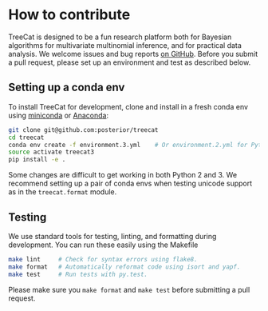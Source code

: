 # How to contribute

TreeCat is designed to be a fun research platform both for Bayesian algorithms
for multivariate multinomial inference, and for practical data analysis.
We welcome issues and bug reports
[on GitHub](https://github.com/posterior/treecat/issues/new).
Before you submit a pull request, please set up an environment and test as
described below. 

## Setting up a conda env

To install TreeCat for development,
clone and install in a fresh conda env using
[miniconda](https://conda.io/miniconda.html) or
[Anaconda](https://www.continuum.io/downloads):

```sh
git clone git@github.com:posterior/treecat
cd treecat
conda env create -f environment.3.yml    # Or environment.2.yml for Python 2.7.
source activate treecat3
pip install -e .
```

Some changes are difficult to get working in both Python 2 and 3.
We recommend setting up a pair of conda envs when testing unicode support as in
the `treecat.format` module.

## Testing

We use standard tools for testing, linting, and formatting during development.
You can run these easily using the Makefile

```sh
make lint     # Check for syntax errors using flake8.
make format   # Automatically reformat code using isort and yapf.
make test     # Run tests with py.test.
```

Please make sure you `make format` and `make test`
before submitting a pull request.
